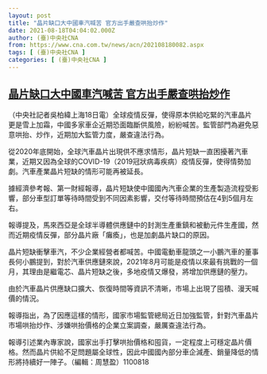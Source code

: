 ```yaml
---
layout: post
title: "晶片缺口大中國車汽喊苦 官方出手嚴查哄抬炒作"
date: 2021-08-18T04:04:02.000Z
author: (臺)中央社CNA
from: https://www.cna.com.tw/news/acn/202108180082.aspx
tags: [ (臺)中央社CNA ]
categories: [ (臺)中央社CNA ]
---
```

<!--1629259442000-->
[晶片缺口大中國車汽喊苦 官方出手嚴查哄抬炒作](https://www.cna.com.tw/news/acn/202108180082.aspx)
------

<div>
<div></div><div class="paragraph"><p>（中央社記者吳柏緯上海18日電）全球疫情反彈，使得原本供給吃緊的汽車晶片更是雪上加霜，中國多家車企近期恐面臨斷供風險，紛紛喊苦。監管部門為避免惡意哄抬、炒作，近期加大監管力度，嚴查違法行為。</p><p>從2020年底開始，全球汽車晶片出現供不應求情形，晶片短缺一直困擾著汽車業，近期又因為全球的COVID-19（2019冠狀病毒疾病）疫情反彈，使得情勢加劇。汽車產業晶片短缺的情形可能再被延長。</p><p>據經濟參考報、第一財經報導，晶片短缺使中國國內汽車企業的生產製造流程受影響，部分車型訂單等待時間受到不同因素影響，交付等待時間預估在4到5個月左右。</p><p>報導提及，馬來西亞是全球半導體供應鏈中的封測生產重鎮和被動元件生產國，然而近期疫情反彈，部分晶片廠「癱瘓」，也是加劇晶片缺口的原因。</p><p>晶片短缺衝擊車汽，不少企業經營者都喊苦。中國電動車龍頭之一小鵬汽車的董事長何小鵬提到，對於汽車供應鏈來說，2021年8月可能是疫情以來最有挑戰的一個月，其理由是繼電芯、晶片短缺之後，多地疫情又爆發，將增加供應鏈的壓力。</p><p>由於汽車晶片供應缺口擴大、恢復時間等資訊不清晰，市場上出現了囤積、漫天喊價的情況。</p><p>報導指出，為了因應這樣的情形，國家市場監管總局近日加強監管，針對汽車晶片市場哄抬炒作、涉嫌哄抬價格的企業立案調查，嚴厲查違法行為。</p><p>報導引述業內專家說，國家出手打擊哄抬價格和囤貨，一定程度上可穩定晶片價格。然而晶片供給不足問題屬全球性，因此中國國內部分車企減產、銷量降低的情形將持續好一陣子。（編輯：周慧盈）1100818</p></div>
</div>
